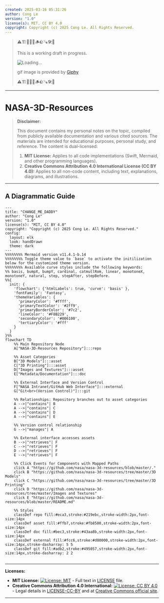 ```yaml
---
created: 2025-03-16 05:31:26
author: Cong Le
version: "1.0"
license(s): MIT, CC BY 4.0
copyright: Copyright (c) 2025 Cong Le. All Rights Reserved.
---
```



> ⚠️🏗️🚧🦺🧱🪵🪨🪚🛠️👷
> 
> This is a working draft in progress.
> 
> ![Loading...](https://media0.giphy.com/media/v1.Y2lkPTc5MGI3NjExbTh3MXBuanJ1Z3hpdXE3OW0wMmQ0NXN4djBja3I2eXo5dGl0ODhudyZlcD12MV9pbnRlcm5hbF9naWZfYnlfaWQmY3Q9Zw/xTiTnnoIvpGzNOt2O4/giphy.gif)
> 
> gif image is provided by [Giphy](https://giphy.com)
> 
> ⚠️🏗️🚧🦺🧱🪵🪨🪚🛠️👷

----


# NASA-3D-Resources
> **Disclaimer:**
>
> This document contains my personal notes on the topic,
> compiled from publicly available documentation and various cited sources.
> The materials are intended for educational purposes, personal study, and reference.
> The content is dual-licensed:
> 1. **MIT License:** Applies to all code implementations (Swift, Mermaid, and other programming languages).
> 2. **Creative Commons Attribution 4.0 International License (CC BY 4.0):** Applies to all non-code content, including text, explanations, diagrams, and illustrations.
---


## A Diagrammatic Guide 


```mermaid
---
title: "CHANGE_ME_DADDY"
author: "Cong Le"
version: "1.0"
license(s): "MIT, CC BY 4.0"
copyright: "Copyright (c) 2025 Cong Le. All Rights Reserved."
config:
  layout: elk
  look: handDrawn
  theme: dark
---
%%%%%%%% Mermaid version v11.4.1-b.14
%%%%%%%% Toggle theme value to `base` to activate the initilization below for the customized theme version.
%%%%%%%% Available curve styles include the following keywords:
%% basis, bumpX, bumpY, cardinal, catmullRom, linear, monotoneX, monotoneY, natural, step, stepAfter, stepBefore.
%%{
  init: {
    'flowchart': {'htmlLabels': true, 'curve': 'basis' },
    'fontFamily': 'Fantasy',
    'themeVariables': {
      'primaryColor': '#ffff',
      'primaryTextColor': '#2ff9',
      'primaryBorderColor': '#7c2',
      'lineColor': '#F8B229',
      'secondaryColor': '#006100',
      'tertiaryColor': '#fff'
    }
  }
}%%
flowchart TD
    %% Main Repository Node
    A["NASA-3D-Resources Repository"]:::repo

    %% Asset Categories
    B["3D Models"]:::asset
    C["3D Printing"]:::asset
    D["Images and Textures"]:::asset
    E["Metadata/Documentation"]:::doc

    %% External Interface and Version Control
    F["NASA Intranet/GitHub Web Interface"]:::external
    G["Git<br>(Version Control)"]:::git

    %% Relationships: Repository branches out to asset categories
    A -->|"contains"| B
    A -->|"contains"| C
    A -->|"contains"| D
    A -->|"contains"| E

    %% Version control relationship
    G -->|"manages"| A

    %% External interface accesses assets
    B -->|"retrieves"| F
    C -->|"retrieves"| F
    D -->|"retrieves"| F
    E -->|"retrieves"| F

    %% Click Events for Components with Mapped Paths
    click A "https://github.com/nasa/nasa-3d-resources/blob/master/."
    click B "https://github.com/nasa/nasa-3d-resources/tree/master/3D Models"
    click C "https://github.com/nasa/nasa-3d-resources/tree/master/3D Printing"
    click D "https://github.com/nasa/nasa-3d-resources/tree/master/Images and Textures"
    click E "https://github.com/nasa/nasa-3d-resources/blob/master/README.md"

    %% Styles
    classDef repo fill:#eca3,stroke:#219ebc,stroke-width:2px,font-size:14px
    classDef asset fill:#ffb7,stroke:#fb8500,stroke-width:2px,font-size:14px
    classDef doc fill:#bec3,stroke:#43aa8b,stroke-width:2px,font-size:14px
    classDef external fill:#fcc6,stroke:#d00000,stroke-width:2px,font-size:14px,stroke-dasharray: 5 5
    classDef git fill:#adb2,stroke:#495057,stroke-width:2px,font-size:14px,stroke-dasharray: 2 2


```




---
**Licenses:**

- **MIT License:**  [![License: MIT](https://img.shields.io/badge/License-MIT-yellow.svg)](LICENSE) - Full text in [LICENSE](LICENSE) file.
- **Creative Commons Attribution 4.0 International:** [![License: CC BY 4.0](https://licensebuttons.net/l/by/4.0/88x31.png)](LICENSE-CC-BY) - Legal details in [LICENSE-CC-BY](LICENSE-CC-BY) and at [Creative Commons official site](http://creativecommons.org/licenses/by/4.0/).

---

